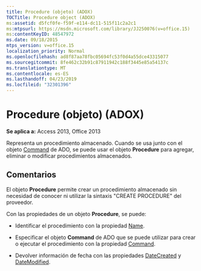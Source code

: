 ```yaml
---
title: Procedure (objeto) (ADOX)
TOCTitle: Procedure object (ADOX)
ms:assetid: d5fcf0fe-f59f-e114-dc11-515f11c2a2c1
ms:mtpsurl: https://msdn.microsoft.com/library/JJ250076(v=office.15)
ms:contentKeyID: 48547972
ms.date: 09/18/2015
mtps_version: v=office.15
localization_priority: Normal
ms.openlocfilehash: ad8f87aa78fbc05694fc53f0d4a55dce43315077
ms.sourcegitcommit: 8fe462c32b91c87911942c188f3445e85a54137c
ms.translationtype: MT
ms.contentlocale: es-ES
ms.lasthandoff: 04/23/2019
ms.locfileid: "32301396"
---
```

# <a name="procedure-object-adox"></a>Procedure (objeto) (ADOX)


**Se aplica a:** Access 2013, Office 2013

Representa un procedimiento almacenado. Cuando se usa junto con el objeto [Command](command-object-ado.md) de ADO, se puede usar el objeto **Procedure** para agregar, eliminar o modificar procedimientos almacenados.

## <a name="remarks"></a>Comentarios

El objeto **Procedure** permite crear un procedimiento almacenado sin necesidad de conocer ni utilizar la sintaxis "CREATE PROCEDURE" del proveedor.

Con las propiedades de un objeto **Procedure**, se puede:

  - Identificar el procedimiento con la propiedad [Name](name-property-adox.md).

  - Especificar el objeto **Command** de ADO que se puede utilizar para crear o ejecutar el procedimiento con la propiedad [Command](command-property-adox.md).

  - Devolver información de fecha con las propiedades [DateCreated](datecreated-property-adox.md) y [DateModified](datemodified-property-adox.md).

